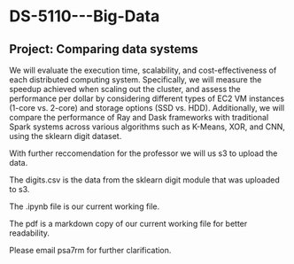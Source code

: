 # DS-5110---Big-Data

## Project: Comparing data systems

We will evaluate the execution time, scalability, and cost-effectiveness of each distributed computing system. Specifically, we will measure the speedup achieved when scaling out the cluster, and assess the performance per dollar by considering different types of EC2 VM instances (1-core vs. 2-core) and storage options (SSD vs. HDD). Additionally, we will compare the performance of Ray and Dask frameworks with traditional Spark systems across various algorithms such as K-Means, XOR, and CNN, using the sklearn digit dataset.

With further reccomendation for the professor we will us s3 to upload the data.

The digits.csv is the data from the sklearn digit module that was uploaded to s3.

The .ipynb file is our current working file.

The pdf is a markdown copy of our current working file for better readability.

Please email psa7rm for further clarification.
